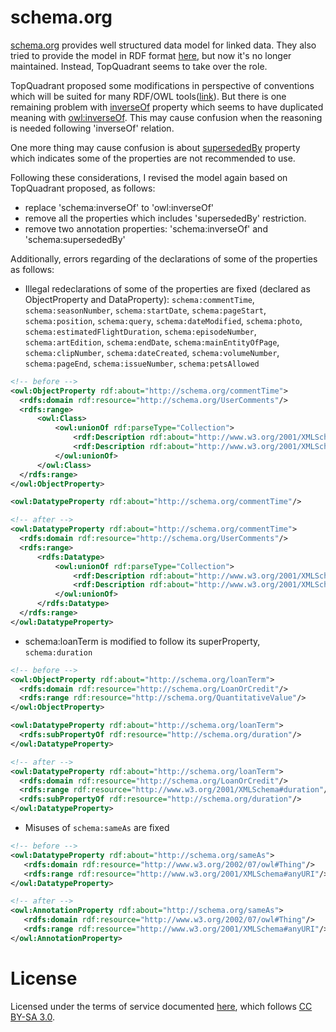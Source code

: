 # schema.org
[schema.org](http://schema.org) provides well structured data model for linked data. They also tried to provide the model in RDF format [here](http://schema.rdfs.org), but now it's no longer maintained. Instead, TopQuadrant seems to take over the role.

TopQuadrant proposed some modifications in perspective of conventions which will be suited for many RDF/OWL tools([link](http://topbraid.org/schema/)). But there is one remaining problem with [inverseOf](http://meta.0.3-2f.schemaorgae.appspot.com/inverseOf) property which seems to have duplicated meaning with [owl:inverseOf](http://meta.0.3-2f.schemaorgae.appspot.com/inverseOf). This may cause confusion when the reasoning is needed following 'inverseOf' relation.

One more thing may cause confusion is about [supersededBy](http://meta.0.3-2f.schemaorgae.appspot.com/supersededBy) property which indicates some of the properties are not recommended to use. 

Following these considerations, I revised the model again based on TopQuadrant proposed, as follows: 
 * replace 'schema:inverseOf' to 'owl:inverseOf'
 * remove all the properties which includes 'supersededBy' restriction.
 * remove two annotation properties: 'schema:inverseOf' and 'schema:supersededBy'
  
Additionally, errors regarding of the declarations of some of the properties as follows: 

 * Illegal redeclarations of some of the properties are fixed (declared as ObjectProperty and DataProperty): `schema:commentTime`, `schema:seasonNumber`, `schema:startDate`, `schema:pageStart`, `schema:position`, `schema:query`, `schema:dateModified`, `schema:photo`, `schema:estimatedFlightDuration`, `schema:episodeNumber`, `schema:artEdition`, `schema:endDate`, `schema:mainEntityOfPage`, `schema:clipNumber`, `schema:dateCreated`, `schema:volumeNumber`, `schema:pageEnd`, `schema:issueNumber`, `schema:petsAllowed`
  
  ```XML
  <!-- before -->
  <owl:ObjectProperty rdf:about="http://schema.org/commentTime">
    <rdfs:domain rdf:resource="http://schema.org/UserComments"/>
    <rdfs:range>
        <owl:Class>
            <owl:unionOf rdf:parseType="Collection">
                <rdf:Description rdf:about="http://www.w3.org/2001/XMLSchema#date"/>
                <rdf:Description rdf:about="http://www.w3.org/2001/XMLSchema#dateTime"/>
            </owl:unionOf>
        </owl:Class>
    </rdfs:range>
  </owl:ObjectProperty>
  
  <owl:DatatypeProperty rdf:about="http://schema.org/commentTime"/>
  
  <!-- after -->
  <owl:DatatypeProperty rdf:about="http://schema.org/commentTime">
    <rdfs:domain rdf:resource="http://schema.org/UserComments"/>
    <rdfs:range>
        <rdfs:Datatype>
            <owl:unionOf rdf:parseType="Collection">
                <rdf:Description rdf:about="http://www.w3.org/2001/XMLSchema#date"/>
                <rdf:Description rdf:about="http://www.w3.org/2001/XMLSchema#dateTime"/>
            </owl:unionOf>
        </rdfs:Datatype>
    </rdfs:range>
  </owl:DatatypeProperty>
  ```

 * schema:loanTerm is modified to follow its superProperty, `schema:duration`
  
  ```XML
  <!-- before -->
  <owl:ObjectProperty rdf:about="http://schema.org/loanTerm">
    <rdfs:domain rdf:resource="http://schema.org/LoanOrCredit"/>
    <rdfs:range rdf:resource="http://schema.org/QuantitativeValue"/>
  </owl:ObjectProperty>

  <owl:DatatypeProperty rdf:about="http://schema.org/loanTerm">
    <rdfs:subPropertyOf rdf:resource="http://schema.org/duration"/>
  </owl:DatatypeProperty>
  
  <!-- after -->
  <owl:DatatypeProperty rdf:about="http://schema.org/loanTerm">
    <rdfs:domain rdf:resource="http://schema.org/LoanOrCredit"/>
    <rdfs:range rdf:resource="http://www.w3.org/2001/XMLSchema#duration"/>
    <rdfs:subPropertyOf rdf:resource="http://schema.org/duration"/>
  </owl:DatatypeProperty>
  ```
 
 * Misuses of `schema:sameAs` are fixed
 ```XML
 <!-- before -->
 <owl:DatatypeProperty rdf:about="http://schema.org/sameAs">
    <rdfs:domain rdf:resource="http://www.w3.org/2002/07/owl#Thing"/>
    <rdfs:range rdf:resource="http://www.w3.org/2001/XMLSchema#anyURI"/>
 </owl:DatatypeProperty>
 
 <!-- after -->
 <owl:AnnotationProperty rdf:about="http://schema.org/sameAs">
    <rdfs:domain rdf:resource="http://www.w3.org/2002/07/owl#Thing"/>
    <rdfs:range rdf:resource="http://www.w3.org/2001/XMLSchema#anyURI"/>
 </owl:AnnotationProperty>
 ```
 

# License
Licensed under the terms of service documented [here](http://schema.org/docs/terms.html), which follows [CC BY-SA 3.0](https://creativecommons.org/licenses/by-sa/3.0/).
